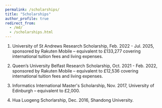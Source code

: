 ```yaml
---
permalink: /scholarships/
title: "Scholarships"
author_profile: true
redirect_from: 
  - /md/
  - /scholarships.html
---
```


1. University of St Andrews Research Scholarship, Feb. 2022 - Jul. 2025, sponsored by Rakuten Mobile  – equivalent to £133,277 covering international tuition fees and living expenses.

2. Queen’s University Belfast Research Scholarship, Oct. 2021 - Feb. 2022, sponsored by Rakuten Mobile – equivalent to £12,536 covering international tuition fees and living expenses.
    
3. Informatics International Master's Scholarship, Nov. 2017, University of Edinburgh – equivalent to £2,000.

4. Hua Luogeng Schorlarship, Dec. 2016, Shandong University.